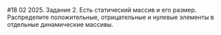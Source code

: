 #18 02 2025. Задание 2.
Есть статический массив и его размер.
Распределите положительные, отрицательные и нулевые элементы в отдельные динамические массивы.
